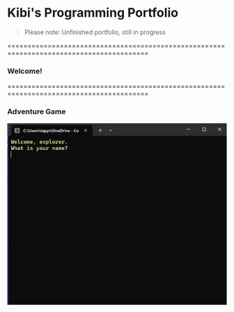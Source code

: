 # Kibi's Programming Portfolio

> Please note: Unfinished portfolio, still in progress

=========================================================================================
### Welcome!
=========================================================================================

### Adventure Game
![A screenshot of the first scene of the adventure game.](https://github.com/KibiLeung/KibiLeung.github.io/blob/main/Screenshot%202024-11-06%20215456.png)



